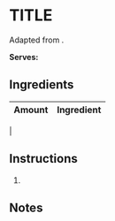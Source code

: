 # TITLE

Adapted from []().

**Serves:** 

## Ingredients

| Amount | Ingredient
| :----: | :---------
|  


## Instructions

1. 

## Notes
